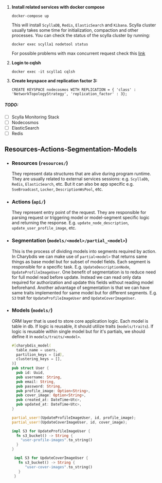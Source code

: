 1) **Install related services with docker compose**
   ```shell
   docker-compose up
   ``` 
   This will install `ScyllaDB`, `Redis`, `ElasticSearch` and `Kibana`.
   Scylla cluster usually takes some time for initialization, compaction and other processes.
   You can check the status of the scylla cluster by running:
   ```shell
   docker exec scylla1 nodetool status
   ```
   For possible problems with max concurrent request check
   this [link](https://sort.veritas.com/public/documents/HSO/2.0/linux/productguides/html/hfo_admin_rhel/ch04s03.htm)

2) **Login to cqlsh**
   ```shell
   docker exec -it scylla1 cqlsh
   ```
3) **Create keyspace and replication factor 3:**
    ```cassandraql
    CREATE KEYSPACE nodecosmos WITH REPLICATION = { 'class' : 'NetworkTopologyStrategy', 'replication_factor' : 3};
    ```

##### TODO:

- [ ] Scylla Monitoring Stack
- [ ] Nodecosmos
- [ ] ElasticSearch
- [ ] Redis

## Resources-Actions-Segmentation-Models

* ### Resources (`resources/`)
  They represent data structures that are alive during program runtime. They are usually related to external services
  sessions: e.g. `ScyllaDb`, `Redis`, `ElasticSearch`, etc. But it can also be app specific e.g.
  `SseBroadcast`, `Locker`, `DescriptionWsPool`, etc.
* ### Actions (`api/`)
  They represent entry point of the request. They are responsible for parsing request or triggering model or
  model-segment specific logic and returning the response. E.g. `update_node_description`, `update_user_profile_image`,
  etc.
* ### Segmentation (`models/<model>/partial_<model>`)
  This is the process of dividing models into segments required by action. In Charybdis we can make use
  of `partial<model>` that returns same things as base model but for subset of model fields. Each segment is
  responsible for a specific task. E.g. `UpdateDescriptionNode`, `UpdateProfileImageUser`. One benefit of segmentation
  is to reduce need for full model read before update. Instead we can read only data required for authorization and
  update this fields without reading model beforehand. Another advantage of segmentation is that we can have same traits
  implemented for same model but for different segments. E.g. `S3` trait for `UpdateProfileImageUser`
  and `UpdateCoverImageUser`.
* ### Models (`models/`)
  ORM layer that is used to store core application logic. Each model is table in db. If logic is reusable, it should
  utilize traits (`models/traits`). If logic is reusable within single model but for it's partials, we should
  define it in `models/traits/<model>`.
   ```rust
   #[charybdis_model(
     table_name = users,
     partition_keys = [id],
     clustering_keys = [],
   )]
   pub struct User {
     pub id: Uuid,
     pub username: String,
     pub email: String,
     pub password: String,
     pub profile_image: Option<String>,
     pub cover_image: Option<String>,
     pub created_at: DateTime<Utc>,
     pub updated_at: DateTime<Utc>,
   }
  
   partial_user!(UpdateProfileImageUser, id, profile_image);
   partial_user!(UpdateCoverImageUser, id, cover_image);
  
   impl S3 for UpdateProfileImageUser {
     fn s3_bucket() -> String {
       "user-profile-images".to_string()
     }
   }
  
    impl S3 for UpdateCoverImageUser {
      fn s3_bucket() -> String {
         "user-cover-images".to_string()
      }
    }
   
   ```
